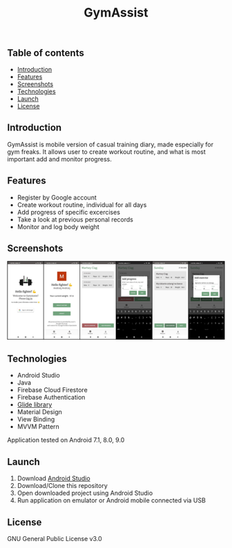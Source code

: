 <h1 align="center">
 <strong>GymAssist</strong>
 <br/><br/>
</h1>


## Table of contents
* [Introduction](#introduction)
* [Features](#features)
* [Screenshots](#screenshots)
* [Technologies](#technologies)
* [Launch](#launch)
* [License](#license)

## Introduction
GymAssist is mobile version of casual training diary, made especially for gym freaks.
It allows user to create workout routine, and what is most important add and monitor progress.

## Features
* Register by Google account
* Create workout routine, individual for all days
* Add progress of specific excercises
* Take a look at previous personal records
* Monitor and log body weight

## Screenshots
<p align="center">
 <img src="./Screenshots/gymassist.jpg" alt="Screenshot form GymAssist application"/>
</p>

## Technologies
* Android Studio
* Java
* Firebase Cloud Firestore
* Firebase Authentication
* [Glide library](https://github.com/bumptech/glide)
* Material Design
* View Binding
* MVVM Pattern

Application tested on Android 7.1, 8.0, 9.0

## Launch
1. Download [Android Studio](https://developer.android.com/studio)
2. Download/Clone this repository 
3. Open downloaded project using Android Studio
4. Run application on emulator or Android mobile connected via USB

## License
GNU General Public License v3.0
